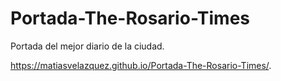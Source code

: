 # Portada-The-Rosario-Times
Portada del mejor diario de la ciudad.

https://matiasvelazquez.github.io/Portada-The-Rosario-Times/.
